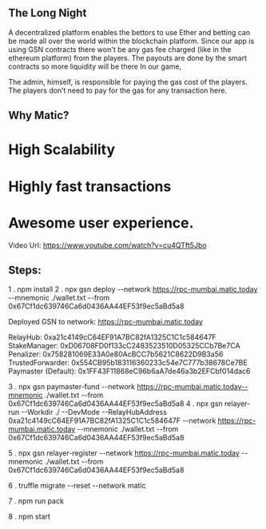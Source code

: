 ## The Long Night

A decentralized platform enables the bettors to use Ether and betting can be made all over the world within the blockchain platform. Since our app is using GSN contracts there won't be any gas fee charged (like in the ethereum platform) from the players. The payouts are done by the smart contracts so more liquidity will be there
In our game,

The admin, himself, is responsible for paying the gas cost of the players.
The players don’t need to pay for the gas for any transaction here.

## Why Matic?

# High Scalability

# Highly fast transactions

# Awesome user experience.

Video Url: https://www.youtube.com/watch?v=cu4QTft5Jbo

## Steps:

1 . npm install
2 . npx gsn deploy --network https://rpc-mumbai.matic.today --mnemonic ./wallet.txt --from 0x67Cf1dc639746Ca6d0436AA44EF53f9ec5aBd5a8

Deployed GSN to network: https://rpc-mumbai.matic.today

RelayHub: 0xa21c4149cC64EF91A7BC82fA1325C1C1c584647F
StakeManager: 0xD06708FD0f133cC2483523510D05325CCb7Be7CA
Penalizer: 0x758281069E33A0e80AcBCC7b5621C8622D9B3a56
TrustedForwarder: 0x554CB95b183116360233c54e7C777b38678Ce7BE
Paymaster (Default): 0x1FF43F11868eC96b6aA7de46a3b2EFCbf014dac6

3 . npx gsn paymaster-fund --network https://rpc-mumbai.matic.today--mnemonic ./wallet.txt --from 0x67Cf1dc639746Ca6d0436AA44EF53f9ec5aBd5a8
4 . npx gsn relayer-run --Workdir ./ --DevMode --RelayHubAddress 0xa21c4149cC64EF91A7BC82fA1325C1C1c584647F --network https://rpc-mumbai.matic.today --mnemonic ./wallet.txt --from 0x67Cf1dc639746Ca6d0436AA44EF53f9ec5aBd5a8

5 . npx gsn relayer-register --network https://rpc-mumbai.matic.today --mnemonic ./wallet.txt --from 0x67Cf1dc639746Ca6d0436AA44EF53f9ec5aBd5a8

6 . truffle migrate --reset --network matic

7 . npm run pack

8 . npm start
